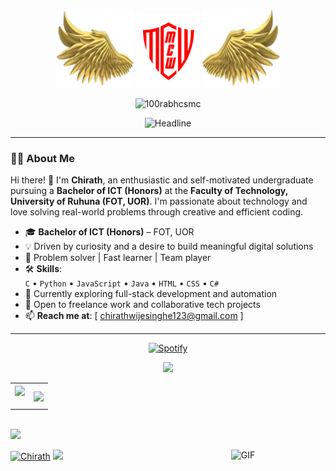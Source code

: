 <p align="center">
<img width="25%" src="https://github.com/chira0001/chira0001/blob/main/Resources/left.webp">
<img width="20%" src="https://github.com/chira0001/chira0001/blob/main/Resources/MyLogo.png">
<img width="25%" src="https://github.com/chira0001/chira0001/blob/main/Resources/right.webp">
</p>

<p align="center"> <img src="https://komarev.com/ghpvc/?username=chira0001&label=Profile%20views&color=0e75b6&style=flat" alt="100rabhcsmc" /> </p>

<p align="center">
<img src="https://readme-typing-svg.herokuapp.com?color=%23FF0000&size=32&center=true&vCenter=true&width=600&height=50&lines=Hi+there+I'm+Chirath!!!;Undergraduate+at+FOT+UOR;Problem+Solver;Freelancer;" alt="Headline" />
</p>

---

### 👨‍💻 About Me

Hi there! 👋 I'm **Chirath**, an enthusiastic and self-motivated undergraduate pursuing a **Bachelor of ICT (Honors)** at the **Faculty of Technology, University of Ruhuna (FOT, UOR)**. I'm passionate about technology and love solving real-world problems through creative and efficient coding.

- 🎓 **Bachelor of ICT (Honors)** – FOT, UOR  
- 💡 Driven by curiosity and a desire to build meaningful digital solutions  
- 🧠 Problem solver | Fast learner | Team player  
- 🛠️ **Skills**:  
  `C` • `Python` • `JavaScript` • `Java` • `HTML` • `CSS` • `C#`  
- 🔭 Currently exploring full-stack development and automation  
- 🤝 Open to freelance work and collaborative tech projects  
- 📫 **Reach me at**: [ chirathwijesinghe123@gmail.com ]

---

<div align="center">
  
[![Spotify](https://novatorem.bgstatic.vercel.app/api/spotify)](https://open.spotify.com/user/98de2103e6b8460a)
</div>

<p  align="center">
<img src="https://user-images.githubusercontent.com/73097560/115834477-dbab4500-a447-11eb-908a-139a6edaec5c.gif">                 
<br>
<table border="0" align="center">
<tr border="0">
<td width="50%" align="center"> 
  <img  align="center"  src="https://github-readme-stats.vercel.app/api?username=chira0001&theme=cobalt&show_icons=true&count_private=true" />
  <br></br>
  <?-- <img  title="🔥 Get streak stats for your profile at git.io/streak-stats" alt="Mark streak" src="https://github-readme-streak-stats.herokuapp.com/?user=chira0001&theme=dark&hide_border=true" />
</td>
<td width="50%" align="center">
  <img  align="center" src="https://github-readme-stats.anuraghazra1.vercel.app/api/top-langs/?username=chira0001&theme=dark&hide_border=true&no-bg=true&no-frame=true&langs_count=10"/>
  </td>
</tr>
</table>
<br>
<img src="https://user-images.githubusercontent.com/73097560/115834477-dbab4500-a447-11eb-908a-139a6edaec5c.gif">
</p> 

<img align="right" alt="GIF" width="30%" src="https://media.giphy.com/media/Ah3zHH7hvsSB2/giphy.gif" />
<a href="https://github.com/chira0001"><img src="https://github-profile-summary-cards.vercel.app/api/cards/profile-details?username=chira0001&theme=dracula&hide_border=true" width="65%" alt="Chirath"/></a>

<img src="https://user-images.githubusercontent.com/73097560/115834477-dbab4500-a447-11eb-908a-139a6edaec5c.gif">
